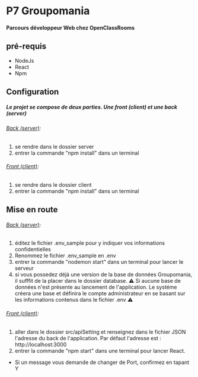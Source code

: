 # P7 Groupomania
#### Parcours développeur Web chez OpenClassRooms

## pré-requis

- NodeJs
- React
- Npm

## Configuration
##### Le projet se compose de deux parties. Une front (client) et une back (server)

###### <u>Back (server)</u>:

1. se rendre dans le dossier server
2. entrer la commande "npm install" dans un terminal

###### <u>Front (client)</u>:

1. se rendre dans le dossier client
2. entrer la commande "npm install" dans un terminal



## Mise en route
###### <u>Back (server)</u>:

1. éditez le fichier .env_sample pour y indiquer vos informations confidentielles
2. Renommez le fichier .env_sample en .env
3. entrer la commande "nodemon start" dans un terminal pour lancer le serveur
4. si vous possedez déjà une version de la base de données Groupomania, il sufffit de la placer dans le dossier database.
⚠️ Si aucune base de données n'est présente au lancement de l'application. Le systéme créera une base et définira le compte administrateur en se basant sur les informations contenus dans le fichier .env ⚠️

###### <u>Front (client)</u>:

1. aller dans le dossier src/apiSetting et renseignez dans le fichier JSON l'adresse du back de l'application. Par défaut l'adresse est : http://localhost:3000 
1. entrer la commande "npm start" dans une terminal pour lancer React. 

* Si un message vous demande de changer de Port, confirmez en tapant Y
